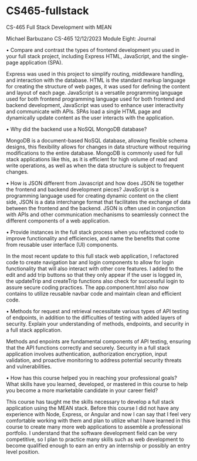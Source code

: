 # CS465-fullstack
CS-465 Full Stack Development with MEAN

Michael Barbuzano
CS-465
12/12/2023
Module Eight: Journal

•	Compare and contrast the types of frontend development you used in your full stack project, including Express HTML, JavaScript, and the single-page application (SPA).

Express was used in this project to simplify routing, middleware handling, and interaction with the database.  HTML is the standard markup language for creating the structure of web pages, it was used for defining the content and layout of each page.  JavaScript is a versatile programming language used for both frontend programming language used for both frontend and backend development, JavaScript was used to enhance user interactivity and communicate with APIs.  SPAs load a single HTML page and dynamically update content as the user interacts with the application.

•	Why did the backend use a NoSQL MongoDB database?

MongoDB is a document-based NoSQL database, allowing flexible schema designs, this flexibility allows for changes in data structure without requiring modifications to the entire database.  MongoDB is commonly used for full stack applications like this, as it is efficient for high volume of read and write operations, as well as when the data structure is subject to frequent changes.

•	How is JSON different from Javascript and how does JSON tie together the frontend and backend development pieces?
JavaScript is a programming language used for creating dynamic content on the client side, JSON is a data interchange format that facilitates the exchange of data between the frontend and the backend.  JSON is often used in conjunction with APIs and other communication mechanisms to seamlessly connect the different components of a web application.

•	Provide instances in the full stack process when you refactored code to improve functionality and efficiencies, and name the benefits that come from reusable user interface (UI) components.

In the most recent update to this full stack web application, I refactored code to create navigation bar and login components to allow for login functionality that will also interact with other core features.  I added to the edit and add trip buttons so that they only appear if the user is logged in, the updateTrip and createTrip functions also check for successful login to assure secure coding practices.  The app.component.html also now contains <app-navbar></app-navbar> to utilize reusable navbar code and maintain clean and efficient code. 

•	Methods for request and retrieval necessitate various types of API testing of endpoints, in addition to the difficulties of testing with added layers of security. Explain your understanding of methods, endpoints, and security in a full stack application.

Methods and enpoints are fundamental components of API testing, ensuring that the API functions correctly and securely.  Security in a full stack application involves authentication, authorization encryption, input validation, and proactive monitoring to address potential security threats and vulnerabilities.

•	How has this course helped you in reaching your professional goals? What skills have you learned, developed, or mastered in this course to help you become a more marketable candidate in your career field?

This course has taught me the skills necessary to develop a full stack application using the MEAN stack.  Before this course I did not have any experience with Node, Express, or Angular and now I can say that I feel very comfortable working with them and plan to utilize what I have learned in this course to create many more web applications to assemble a professional portfolio. I understand that the software development field can be very competitive, so I plan to practice many skills such as web development to become qualified enough to earn an entry an internship or possibly an entry level position.

